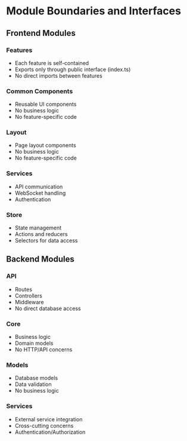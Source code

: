 # Module Boundaries and Interfaces

## Frontend Modules

### Features
- Each feature is self-contained
- Exports only through public interface (index.ts)
- No direct imports between features

### Common Components
- Reusable UI components
- No business logic
- No feature-specific code

### Layout
- Page layout components
- No business logic
- No feature-specific code

### Services
- API communication
- WebSocket handling
- Authentication

### Store
- State management
- Actions and reducers
- Selectors for data access

## Backend Modules

### API
- Routes
- Controllers
- Middleware
- No direct database access

### Core
- Business logic
- Domain models
- No HTTP/API concerns

### Models
- Database models
- Data validation
- No business logic

### Services
- External service integration
- Cross-cutting concerns
- Authentication/Authorization
